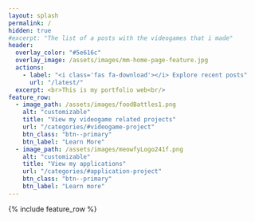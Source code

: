 ```yaml
---
layout: splash
permalink: /
hidden: true
#excerpt: "The list of a posts with the videogames that i made"
header:
  overlay_color: "#5e616c"
  overlay_image: /assets/images/mm-home-page-feature.jpg
  actions:
    - label: "<i class='fas fa-download'></i> Explore recent posts"
      url: "/latest/"
  excerpt: <br>This is my portfolio web<br/>
feature_row:
  - image_path: /assets/images/foodBattles1.png
    alt: "customizable"
    title: "View my videogame related projects"
    url: "/categories/#videogame-project"
    btn_class: "btn--primary"
    btn_label: "Learn More"
  - image_path: /assets/images/meowfyLogo241f.png
    alt: "customizable"
    title: "View my applications"
    url: "/categories/#application-project"
    btn_class: "btn--primary"
    btn_label: "Learn more"
---
```


{% include feature_row %}